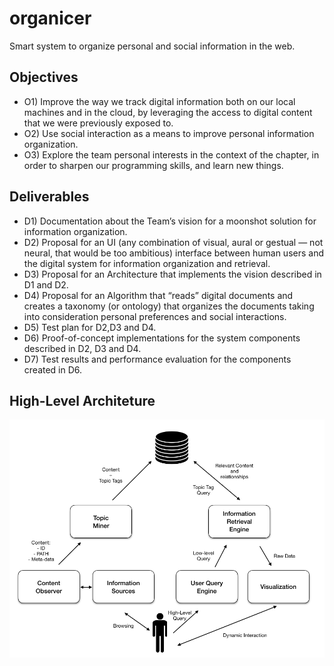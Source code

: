 # organicer
Smart system to organize personal and social information in the web.

## Objectives

* O1) Improve the way we track digital information both on our local machines and in the cloud, by leveraging the access to digital content that we were previously exposed to.
* O2) Use social interaction as a means to improve personal information organization. 
* O3) Explore the team personal interests in the context of the chapter, in order to sharpen our programming skills, and learn new things.

## Deliverables
 * D1) Documentation about the Team’s vision for a moonshot solution for information organization.
 * D2) Proposal for an UI (any combination of visual, aural or gestual — not neural, that would be too ambitious) interface between human users and the digital system for information organization and retrieval.
 * D3) Proposal for an Architecture that implements the vision described in D1 and D2.
 * D4) Proposal for an Algorithm that “reads” digital documents and creates a taxonomy (or ontology) that organizes the documents taking into consideration personal preferences and social interactions.
 * D5) Test plan for D2,D3 and D4.
 * D6) Proof-of-concept implementations for the system components described in D2, D3 and D4.
 * D7) Test results and performance evaluation for the components created in D6.

## High-Level Architeture

![High-level Architecture](/resources/images/chapter_architecture.png)
